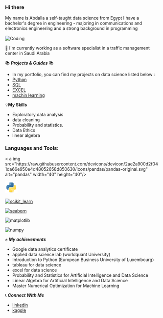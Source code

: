 ### Hi there 
My name is Abdalla a self-taught data science from Egypt  I have a bachelor's degree in engineering - majoring in communications and
electronics engineering and a strong background in programming 

<img align="center" alt="Coding" width="400" src="https://camo.githubusercontent.com/8bf6f6d78abc81fcf9c49f10649423e73ea44bc248e83aaae8759d401c829a84/68747470733a2f2f70687973696373677572756b756c2e66696c65732e776f726470726573732e636f6d2f323031392f30322f6368617261637465722d312e676966">

 👷 I'm currently working as a software specialist in a traffic management center in Saudi Arabia
 

📚 ***Projects & Guides*** 📚
* In my portfolio, you can find my projects  on data science listed below  :
* [Python](https://github.com/bedo-gomaa/data-analysis-using-python)
* [SQL](https://github.com/bedo-gomaa/data-analysis-using-SQL)
* [EXCEL](https://github.com/bedo-gomaa/data-abalysis-using-excel)
* [machin learning](https://github.com/bedo-gomaa/machin-learning-projects)


💡**My Skills**
 *  Exploratory data analysis
 *  data cleaning 
 *  Probability and statistics.
 *  Data Ethics
 *  linear algebra


<h3 align="left">Languages and Tools:</h3>
<p align="left">
< a img src="https://raw.githubusercontent.com/devicons/devicon/2ae2a900d2f041da66e950e4d48052658d850630/icons/pandas/pandas-original.svg" alt="pandas" width="40" height="40"/> </a> <a href="https://www.python.org" target="_blank" rel="noreferrer">

<img src="https://raw.githubusercontent.com/devicons/devicon/master/icons/python/python-original.svg" alt="python" width="40" height="40"/> </a> <a href="https://scikit-learn.org/" target="_blank" rel="noreferrer"> 

<img src="https://upload.wikimedia.org/wikipedia/commons/0/05/Scikit_learn_logo_small.svg" alt="scikit_learn" width="40" height="40"/> </a> <a href="https://seaborn.pydata.org/" target="_blank" rel="noreferrer"> 

<img src="https://seaborn.pydata.org/_images/logo-mark-lightbg.svg" alt="seaborn" width="40" height="40"/> </a> 

<img src="https://upload.wikimedia.org/wikipedia/commons/8/84/Matplotlib_icon.svg" alt="matplotlib" width="40" height="40"/> </a> <a href="https://matplotlib.org/" target="_blank" rel="noreferrer"></a>

<img src="https://user-images.githubusercontent.com/35892987/275322785-eb4fff52-e915-442d-8722-9cf3ca21ea89.svg" alt="numpy" width="40" height="40"/> </a> <a href="https://numpy.org/" target="_blank" rel="noreferrer">
 </a> </p>


✊ ***My achievements***
 *  Google data analytics certificate
 *  applied data science lab (worldquant University)
 *  Introduction to Python (European Business University of Luxembourg)
 *  tableau for data science 
 *  excel for data science
 *   Probability and Statistics for Artificial Intelligence and Data Science
 *   Linear Algebra for Artificial Intelligence and Data Science
 *   Master Numerical Optimization for Machine Learning 




     


  📞 ***Connect With Me***
  
  * [linkedin](https://www.linkedin.com/in/abdallah-gomaa-1b3146195/)
  * [kaggle](https://www.kaggle.com/abdallahgomaa)


<!--
**bedo-gomaa/bedo-gomaa** is a ✨ _special_ ✨ repository because its `README.md` (this file) appears on your GitHub profile.

Here are some ideas to get you started:

- 🔭 I’m currently working on ...
- 🌱 I’m currently learning ...
- 👯 I’m looking to collaborate on ...
- 🤔 I’m looking for help with ...
- 💬 Ask me about ...
- 📫 How to reach me: ...
- 😄 Pronouns: ...
- ⚡ Fun fact: ...
-->
